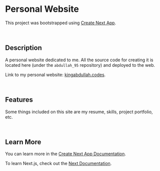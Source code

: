 # Personal Website

This project was bootstrapped using [Create Next App](https://nextjs.org/learn-pages-router/basics/create-nextjs-app/setup).

<br />

## Description

A personal website dedicated to me. All the source code for creating it is located here (under the <code>abdullah_95</code> repository) and deployed to the web. 

Link to my personal website: [kingabdullah.codes](https://kingabdullah.codes).

<br />

## Features

Some things included on this site are my resume, skills, project portfolio, etc.

<br />

## Learn More

You can learn more in the [Create Next App Documentation](https://nextjs.org/learn-pages-router/basics/create-nextjs-app/setup).

To learn Next.js, check out the [Next Documentation](https://nextjs.org/).